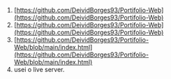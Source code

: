 1.  [https://github.com/DeividBorges93/Portifolio-Web](https://github.com/DeividBorges93/Portifolio-Web)
2.  [https://github.com/DeividBorges93/Portifolio-Web](https://github.com/DeividBorges93/Portifolio-Web)
3.  [https://github.com/DeividBorges93/Portifolio-Web/blob/main/index.html](https://github.com/DeividBorges93/Portifolio-Web/blob/main/index.html)
4.  usei o live server.
